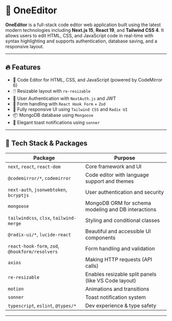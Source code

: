 # 🧠 OneEditor

**OneEditor** is a full-stack code editor web application built using the latest modern technologies including **Next.js 15**, **React 19**, and **Tailwind CSS 4**. It allows users to edit HTML, CSS, and JavaScript code in real-time with syntax highlighting and supports authentication, database saving, and a responsive layout.

---

## 🔥 Features

- 📝 Code Editor for HTML, CSS, and JavaScript (powered by CodeMirror 6)
- 🖱️ Resizable layout with `re-resizable`
- 🔐 User Authentication with `NextAuth.js` and JWT
- 🧠 Form handling with `React Hook Form` + `Zod`
- 🌈 Fully responsive UI using `Tailwind CSS` and `Radix UI`
- 📦 MongoDB database using `Mongoose`
- 🔔 Elegant toast notifications using `sonner`

---

## 🧱 Tech Stack & Packages

| Package                        | Purpose                                                                 |
|-------------------------------|-------------------------------------------------------------------------|
| `next`, `react`, `react-dom`  | Core framework and UI                                                  |
| `@codemirror/*`, `codemirror` | Code editor with language support and themes                           |
| `next-auth`, `jsonwebtoken`, `bcryptjs` | User authentication and security                                 |
| `mongoose`                    | MongoDB ORM for schema modeling and DB interactions                    |
| `tailwindcss`, `clsx`, `tailwind-merge` | Styling and conditional classes                                 |
| `@radix-ui/*`, `lucide-react` | Beautiful and accessible UI components                                 |
| `react-hook-form`, `zod`, `@hookform/resolvers` | Form handling and validation                       |
| `axios`                       | Making HTTP requests (API calls)                                       |
| `re-resizable`                | Enables resizable split panels (like VS Code layout)                   |
| `motion`                      | Animations and transitions                                             |
| `sonner`                      | Toast notification system                                              |
| `typescript`, `eslint`, `@types/*` | Dev experience & type safety                                     |

---



